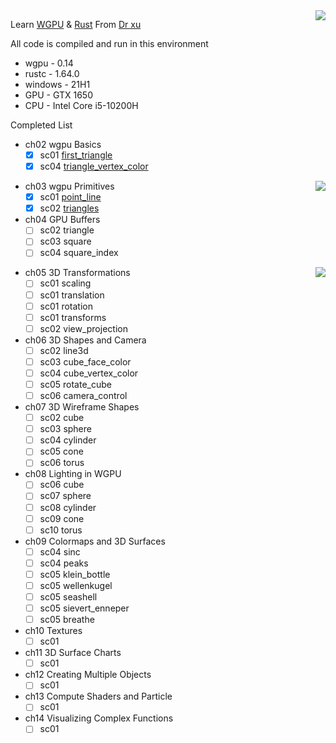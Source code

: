 <img align="right" src="https://wgpu.rs/logo.min.svg">

Learn [WGPU](https://wgpu.rs/) & [Rust](https://www.rust-lang.org/) From [Dr xu](https://drxudotnet.com/)


All code is compiled and run in this environment
* wgpu    - 0.14
* rustc   - 1.64.0
* windows - 21H1
* GPU     - GTX 1650
* CPU     - Intel Core i5-10200H

Completed List
* ch02 wgpu Basics
  - [x] sc01 [first_triangle](./examples/ch02/first_triangle.rs)
  - [x] sc04 [triangle_vertex_color](./examples/ch02/triangle_vertex_color.rs)

<img align="right" src="https://www.rust-lang.org/static/images/rust-logo-blk.svg">

* ch03 wgpu Primitives
  - [x] sc01 [point_line](./examples/ch03/point_line.rs)
  - [x] sc02 [triangles](./examples/ch03/triangles.rs)
* ch04 GPU Buffers
  - [ ] sc02 triangle
  - [ ] sc03 square
  - [ ] sc04 square_index

<img align="right" src="https://drxudotnet.com/images/xu_logo.png">


* ch05 3D Transformations
  - [ ] sc01 scaling
  - [ ] sc01 translation
  - [ ] sc01 rotation
  - [ ] sc01 transforms
  - [ ] sc02 view_projection
* ch06 3D Shapes and Camera
  - [ ] sc02 line3d
  - [ ] sc03 cube_face_color
  - [ ] sc04 cube_vertex_color
  - [ ] sc05 rotate_cube
  - [ ] sc06 camera_control
* ch07 3D Wireframe Shapes
  - [ ] sc02 cube
  - [ ] sc03 sphere
  - [ ] sc04 cylinder
  - [ ] sc05 cone
  - [ ] sc06 torus
* ch08 Lighting in WGPU
  - [ ] sc06 cube
  - [ ] sc07 sphere
  - [ ] sc08 cylinder
  - [ ] sc09 cone
  - [ ] sc10 torus
* ch09 Colormaps and 3D Surfaces
  - [ ] sc04 sinc
  - [ ] sc04 peaks
  - [ ] sc05 klein_bottle
  - [ ] sc05 wellenkugel
  - [ ] sc05 seashell
  - [ ] sc05 sievert_enneper
  - [ ] sc05 breathe
* ch10 Textures
  - [ ] sc01
* ch11 3D Surface Charts
  - [ ] sc01
* ch12 Creating Multiple Objects
  - [ ] sc01
* ch13 Compute Shaders and Particle
  - [ ] sc01
* ch14 Visualizing Complex Functions
  - [ ] sc01